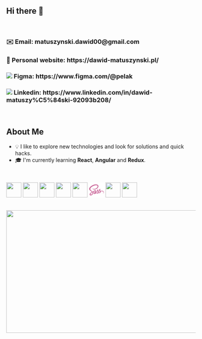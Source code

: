 <h2> Hi there 👋 </h2>
<br />
<h3> ✉️  Email:  matuszynski.dawid00@gmail.com </h3>
<h3> 📄 Personal website:  https://dawid-matuszynski.pl/ </h3>
<h3> <img src="https://seeklogo.com/images/F/figma-logo-E4E21D3AEA-seeklogo.com.png" height="24" /> Figma:  https://www.figma.com/@pelak </h3>
<h3> <img src="https://cdn-icons-png.flaticon.com/512/174/174857.png" height="24" /> Linkedin:  https://www.linkedin.com/in/dawid-matuszy%C5%84ski-92093b208/ </h3>
<br />
<h2> About Me </h2>
<ul>
  <li> 💡  I like to explore new technologies and look for solutions and quick hacks. </li>
  <li> 🎓  I'm currently learning <b>React</b>, <b>Angular</b> and <b>Redux</b>. </li>
</ul>
<br />
<p>
  <img src="https://camo.githubusercontent.com/8ab083d07889389dd0db52bd9f6910c85d1e861f3b409b9804991d6b4f0acb16/68747470733a2f2f7365656b6c6f676f2e636f6d2f696d616765732f482f68746d6c352d776974686f75742d776f72646d61726b2d636f6c6f722d6c6f676f2d313444323532443837382d7365656b6c6f676f2e636f6d2e706e67" width="40" height="40" />
  <img src="https://camo.githubusercontent.com/bda07471d3b323743fa603f92b28d559ce5da939b02fb70656b0a5fa65157121/68747470733a2f2f75706c6f61642e77696b696d656469612e6f72672f77696b6970656469612f636f6d6d6f6e732f7468756d622f362f36322f435353335f6c6f676f2e7376672f343870782d435353335f6c6f676f2e7376672e706e67" width="40" height="40" />
  <img src="https://camo.githubusercontent.com/b4ff7f14956d1e50e56f37992f87c6a73166345ea928b6dbe1140db457b9707b/68747470733a2f2f75706c6f61642e77696b696d656469612e6f72672f77696b6970656469612f636f6d6d6f6e732f7468756d622f392f39392f556e6f6666696369616c5f4a6176615363726970745f6c6f676f5f322e7376672f3130323470782d556e6f6666696369616c5f4a6176615363726970745f6c6f676f5f322e7376672e706e67" width="40" height="40" />
  <img src="https://camo.githubusercontent.com/4112948ca937900fbcd0eb4a0ed71f8672399586f4614ef7119268d079207878/68747470733a2f2f63646e2e776f726c64766563746f726c6f676f2e636f6d2f6c6f676f732f626f6f7473747261702d342e737667" width="40" height="40" />
  <img src="https://upload.wikimedia.org/wikipedia/commons/thumb/d/d5/Tailwind_CSS_Logo.svg/2048px-Tailwind_CSS_Logo.svg.png" width="40" height="40" />
  <img src="https://raw.githubusercontent.com/devicons/devicon/master/icons/sass/sass-original.svg" width="40" height="40" />
  <img src="https://miro.medium.com/max/500/1*cPh7ujRIfcHAy4kW2ADGOw.png" width="40" height="40" />
  <img src="https://angular.io/assets/images/logos/angular/angular.png" width="40" height="40" />
</p>
<br />
<img src="https://otherkey.pl/wp-content/uploads/2021/12/otherkey-pozycjonowanie-seo-strony-internetowej-sklepu-1024x652.png" width="512" height="326" />
